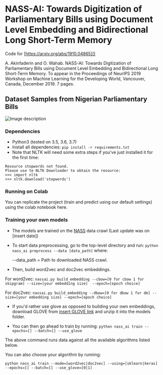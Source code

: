 # NASS-AI: Towards Digitization of Parliamentary Bills using Document Level Embedding and Bidirectional Long Short-Term Memory

Code for [https://arxiv.org/abs/1910.04865]()

A. Akinfaderin and O. Wahab. NASS-AI: Towards Digitization of Parliamentary Bills using Document Level Embedding and Bidirectional Long Short-Term Memory. To appear in the Proceedings of NeurIPS 2019 Workshop on Machine Learning for the Developing World, Vancouver, Canada, December 2019. 7 pages.

## Dataset Samples from Nigerian Parliamentary Bills
![Image description](https://s3.amazonaws.com/assertpub/image/1910.04865v1/image-002-000.png)



### Dependencies
* Python3 (tested on 3.5, 3.6, 3.7)
* Install all dependencies: `pip install -r requirements.txt`
* Note that NLTK will need some extra steps if you've just installed it for the first time: 
```
Resource stopwords not found.
Please use te NLTK Downloader to obtain the resource:
>>> import nltk
>>> nltk.download('stopwords')
```

### Running on Colab
You can replicate the project (train and predict using our default settings) using the colab notebook here.


### Training your own models

* The models are trained on the [NASS]() data crawl (Last update was on [insert date])
	
* To start data preprocessing, go to the top-level directory and run:
```python nass_ai preprocess --data [data_path]``` where:
    
    --data_path = Path to downloaded NASS crawl.
    
* Then, build word2vec and doc2vec embeddings.
        
For word2vec:
``
nassai.py build_embedding --cbow=[0 for cbow 1 for skipgram] --size=[your embedding size] 
--epoch=[epoch choice]
``

For doc2vec:
``
nassai.py build_embedding --dbow=[0 for dbow 1 for dm] --size=[your embedding size] --epoch=[epoch choice]
``

* If you'd rather use glove as opposed to building your own embeddings, download GLOVE from [insert GLOVE link]() and unzip it into the models folder.

* You can then go ahead to train by running:
``python nass_ai train --epochs=[] --batch=[] --use_glove``

The above command runs data against all the available algorithms listed below.

You can also choose your algorithm by running:

``python nass_ai train --mode=[word2vec|doc2vec] --using=[sklearn|keras] --epochs=[] --batch=[] --use_glove=[0|1]``
